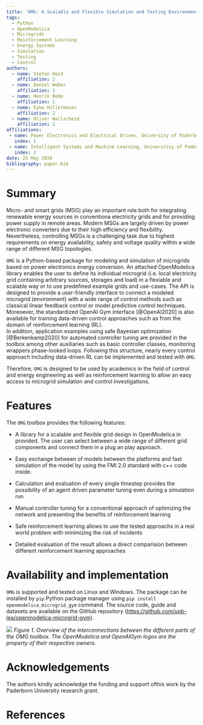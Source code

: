 ```yaml
---
title: 'OMG: A Scalable and Flexible Simulation and Testing Environment Toolbox for Intelligent Microgrid Control'
tags:
  - Python
  - OpenModelica
  - Microgrids
  - Reinforcement Learning
  - Energy Systems
  - Simulation
  - Testing
  - Control
authors:
  - name: Stefan Heid
    affiliation: 2
  - name: Daniel Weber
    affiliation: 1
  - name: Henrik Bode
    affiliation: 1
  - name: Eyke Hüllermeier
    affiliation: 2
  - name: Oliver Wallscheid
    affiliation: 1
affiliations:
 - name: Power Electronics and Electrical Drives, University of Paderborn
   index: 1
 - name: Intelligent Systems and Machine Learning, Universitsy of Paderborn 
   index: 2
date: 25 May 2020
bibliography: paper.bib
---
```


# Summary


Micro- and smart grids (MSG) play an important role both for integrating renewable energy sources in conventiona electricity grids and for providing power supply in remote areas. 
Modern MSGs are largely driven by power electronic converters due to their high efficiency and flexibility. 
Nevertheless, controlling MSGs is a challenging task due to highest requirements on energy availability, safety and voltage quality within a  wide range of different MSG topologies.


``OMG`` is a Python-based package for modeling and simulation of microgrids based on power electronics energy conversion.
An attached OpenModelica library enables the user to define its individual microgrid (i.e. local electricity grid containing arbitrary sources, storages and load) in a flexiable and scalable way or to use predefined example grids and use-cases. 
The API is designed to provide a user-friendly interface to connect a modeled microgrid (environment) with a wide range of control methods such as classical linear feedback control or model predictive control techniques. Moreoever, the standardized OpenAI Gym interface [@OpenAI2020] is also available for training data-driven control approaches such as from the domain of reinforcement learning (RL).  
In addition, application examples using safe Bayesian optimization [@Berkenkamp2020] for automated controller tuning are provided in the toolbox among other auxiliaries such as basic controller classes, monitoring wrappers phase-looked loops. 
Following this structure, nearly every control approach including data-driven RL can be implemented and tested with ``OMG``. 



Therefore, ``OMG`` is designed to be used by academics in the field of control and energy engineering as well as reinforcement learning to allow an easy access to microgrid simulation and control investigations.


# Features

The ``OMG`` toolbox provides the following features:


* A library for a scalable and flexible grid design in OpenModelica in provided.
The user can select between a wide range of different grid components and connect them in a plug an play approach.

* Easy exchange between of models between the platforms and fast simulation of the model by using the FMI 2.0 standard with c++ code inside. 

* Calculation and evaluation of every single timestep provides the possibility of an agent driven parameter tuning even during a simulation run

* Manual controller tuning for a conventional approach of optimizing the network and presenting the benefits of reinforcement learning

* Safe reinforcement learning allows to use the tested approachs in a real world problem with minimizing the risk of incidents

* Detailed evaluation of the result allows a direct comparision between different reinforcement learning approaches


# Availability and implementation
``OMG`` is supported and tested on Linux and Windows. The package can be 
installed by `pip` Python package manager using 
`pip install openmodelica_microgrid_gym` command. The source code, guide and 
datasets are available on the GitHub repository (https://github.com/upb-lea/openmodelica-microgrid-gym). 

![](https://github.com/upb-lea/openmodelica-microgrid-gym/blob/develop/docs/pictures/omg_flow.png)
_Figure 1.  Overview  of  the  interconnections  between  the  different  parts  of  the  OMG  toolbox.  The  OpenModelica  and  OpenAIGym logos are the property of their respective owners._

# Acknowledgements

The authors kindly acknowledge the funding and support ofthis work by the Paderborn 
University research grant. 

# References

